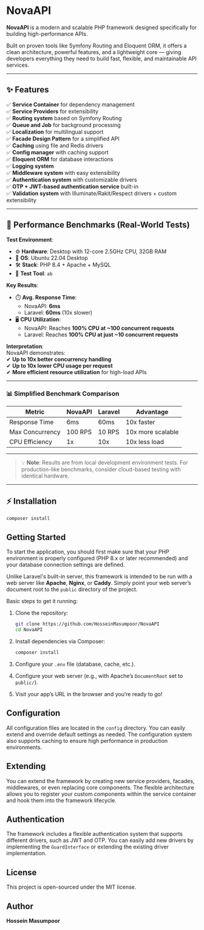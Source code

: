 # NovaAPI

**NovaAPI** is a modern and scalable PHP framework designed specifically for building high-performance APIs.

Built on proven tools like Symfony Routing and Eloquent ORM, it offers a clean architecture, powerful features, and a lightweight core — giving developers everything they need to build fast, flexible, and maintainable API services.

---

## ✨ Features

✅ **Service Container** for dependency management  
✅ **Service Providers** for extensibility  
✅ **Routing system** based on Symfony Routing  
✅ **Queue and Job** for background processing  
✅ **Localization** for multilingual support  
✅ **Facade Design Pattern** for a simplified API  
✅ **Caching** using file and Redis drivers  
✅ **Config manager** with caching support  
✅ **Eloquent ORM** for database interactions  
✅ **Logging system**  
✅ **Middleware system** with easy extensibility  
✅ **Authentication system** with customizable drivers  
✅ **OTP + JWT-based authentication service** built-in    
✅ **Validation system** with Illuminate/Rakit/Respect drivers + custom extensibility

---

## 🚀 Performance Benchmarks (Real-World Tests)

**Test Environment**:
- ⚙️ **Hardware**: Desktop with 12-core 2.5GHz CPU, 32GB RAM
- 🐧 **OS**: Ubuntu 22.04 Desktop
- 🛠️ **Stack**: PHP 8.4 + Apache + MySQL
- 🔧 **Test Tool**: `ab`

**Key Results**:
- ⏱️ **Avg. Response Time**:
   - NovaAPI: **6ms**
   - Laravel: **60ms** (10x slower)
- 🖥️ **CPU Utilization**:
   - NovaAPI: Reaches **100% CPU at ~100 concurrent requests**
   - Laravel: Reaches **100% CPU at just ~10 concurrent requests**

**Interpretation**:  
NovaAPI demonstrates:  
✔ **Up to 10x better concurrency handling**  
✔ **Up to 10x lower CPU usage per request**  
✔ **More efficient resource utilization** for high-load APIs

---

### 📊 Simplified Benchmark Comparison
| Metric          | NovaAPI | Laravel | Advantage       |
|-----------------|---------|---------|-----------------|
| Response Time   | 6ms     | 60ms    | 10x faster      |
| Max Concurrency | 100 RPS | 10 RPS  | 10x more scalable |
| CPU Efficiency  | 1x      | 10x     | 10x less load   |

---

> 💡 **Note**: Results are from local development environment tests. For production-like benchmarks, consider cloud-based testing with identical hardware.
---

## ⚡️ Installation

```bash
composer install
```


## Getting Started

To start the application, you should first make sure that your PHP environment is properly configured (PHP 8.x or later recommended) and your database connection settings are defined.

Unlike Laravel's built-in server, this framework is intended to be run with a web server like **Apache**, **Nginx**, or **Caddy**. Simply point your web server’s document root to the `public` directory of the project.

Basic steps to get it running:

1. Clone the repository:

    ```bash
    git clone https://github.com/HosseinMasumpoor/NovaAPI
    cd NovaAPI
    ```

2. Install dependencies via Composer:

    ```bash
    composer install
    ```

3. Configure your `.env` file (database, cache, etc.).

4. Configure your web server (e.g., with Apache’s `DocumentRoot` set to `public/`).

5. Visit your app’s URL in the browser and you’re ready to go!


## Configuration

All configuration files are located in the `config` directory. You can easily extend and override default settings as needed. The configuration system also supports caching to ensure high performance in production environments.

## Extending

You can extend the framework by creating new service providers, facades, middlewares, or even replacing core components. The flexible architecture allows you to register your custom components within the service container and hook them into the framework lifecycle.

## Authentication

The framework includes a flexible authentication system that supports different drivers, such as JWT and OTP. You can easily add new drivers by implementing the `GuardInterface` or extending the existing driver implementation.

## License

This project is open-sourced under the MIT license.

## Author

**Hossein Masumpoor**
